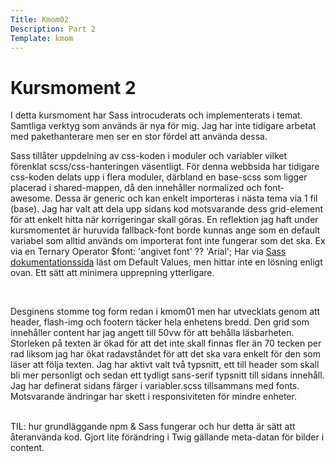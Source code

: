 ```yaml
---
Title: Kmom02
Description: Part 2
Template: kmom
---
```


Kursmoment 2
==================

I detta kursmoment har Sass introcuderats och implementerats i temat. Samtliga verktyg som används är nya för mig. Jag har inte tidigare arbetat med pakethanterare men ser en stor fördel att använda dessa. 

Sass tillåter uppdelning av css-koden i moduler och variabler vilket förenklat scss/css-hanteringen väsentligt. För denna webbsida har tidigare css-koden delats upp i flera moduler, därbland en base-scss som ligger placerad i shared-mappen, då den innehåller normalized och font-awesome. Dessa är generic och kan enkelt importeras i nästa tema via 1 fil (base). Jag har valt att dela upp sidans kod motsvarande dess grid-element för att enkelt hitta när korrigeringar skall göras. En reflektion jag haft under kursmomentet är huruvida fallback-font borde kunnas ange som en default variabel som alltid används om importerat font inte fungerar som det ska. Ex via en Ternary Operator $font: 'angivet font' ?? 'Arial'; Har via 
<a href="https://htmlcolorcodes.com/color-picker/">Sass dokumentationssida</a> läst om Default Values, men hittar inte en lösning enligt ovan. Ett sätt att minimera upprepning ytterligare.

<br>

Desginens stomme tog form redan i kmom01 men har utvecklats genom att header, flash-img och footern täcker hela enhetens bredd. Den grid som innehåller content har jag angett till 50vw för att behålla läsbarheten. Storleken på texten är ökad för att det inte skall finnas fler än 70 tecken per rad liksom jag har ökat radavståndet för att det ska vara enkelt för den som läser att följa texten. 
Jag har aktivt valt två typsnitt, ett till header som skall bli mer personligt och sedan ett tydligt sans-serif typsnitt till sidans innehåll. Jag har definerat sidans färger i variabler.scss tillsammans med fonts. 
Motsvarande ändringar har skett i responsiviteten för mindre enheter.


<br>
TIL: hur grundläggande npm & Sass fungerar och hur detta är sätt att återanvända kod. Gjort lite förändring i Twig gällande meta-datan för bilder i content. 

<br>